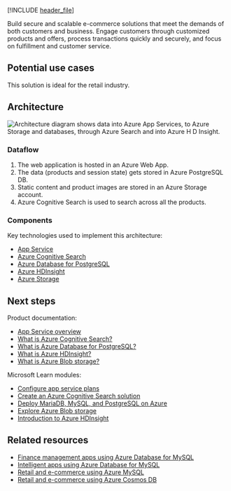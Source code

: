 [!INCLUDE [header_file](../../../includes/sol-idea-header.md)]

Build secure and scalable e-commerce solutions that meet the demands of both customers and business. Engage customers through customized products and offers, process transactions quickly and securely, and focus on fulfillment and customer service.

## Potential use cases

This solution is ideal for the retail industry.

## Architecture

![Architecture diagram shows data into Azure App Services, to Azure Storage and databases, through Azure Search and into Azure H D Insight.](../media/retail-and-ecommerce-using-azure-database-for-postgresql.svg)

### Dataflow

1. The web application is hosted in an Azure Web App.
1. The data (products and session state) gets stored in Azure PostgreSQL DB.
1. Static content and product images are stored in an Azure Storage account.
1. Azure Cognitive Search is used to search across all the products.

### Components

Key technologies used to implement this architecture:

- [App Service](https://azure.microsoft.com/services/app-service)
- [Azure Cognitive Search](https://azure.microsoft.com/services/search)
- [Azure Database for PostgreSQL](https://azure.microsoft.com/services/postgresql)
- [Azure HDInsight](https://azure.microsoft.com/services/hdinsight)
- [Azure Storage](https://azure.microsoft.com/product-categories/storage)

## Next steps

Product documentation:

- [App Service overview](/azure/app-service/overview)
- [What is Azure Cognitive Search?](/azure/cloud-adoption-framework/innovate/best-practices/cognitive-search)
- [What is Azure Database for PostgreSQL?](/azure/postgresql/overview)
- [What is Azure HDInsight?](/azure/hdinsight/hdinsight-overview)
- [What is Azure Blob storage?](/azure/storage/blobs/storage-blobs-overview)

Microsoft Learn modules:

- [Configure app service plans](/training/modules/configure-app-service-plans)
- [Create an Azure Cognitive Search solution](/training/modules/create-azure-cognitive-search-solution)
- [Deploy MariaDB, MySQL, and PostgreSQL on Azure](/training/modules/deploy-mariadb-mysql-postgresql-azure)
- [Explore Azure Blob storage](/training/modules/explore-azure-blob-storage)
- [Introduction to Azure HDInsight](/training/modules/intro-to-azure-hdinsight)

## Related resources

- [Finance management apps using Azure Database for MySQL](finance-management-apps-using-azure-database-for-mysql.yml)
- [Intelligent apps using Azure Database for MySQL](intelligent-apps-using-azure-database-for-mysql.yml)
- [Retail and e-commerce using Azure MySQL](retail-and-ecommerce-using-azure-database-for-mysql.yml)
- [Retail and e-commerce using Azure Cosmos DB](retail-and-e-commerce-using-cosmos-db.yml)
